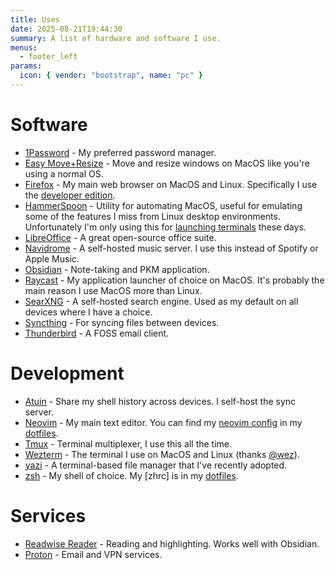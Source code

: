 ```yaml
---
title: Uses
date: 2025-08-21T19:44:30
summary: A list of hardware and software I use.
menus:
  - footer_left
params:
  icon: { vendor: "bootstrap", name: "pc" }
---
```


# Software

- [1Password] - My preferred password manager.
- [Easy Move+Resize] - Move and resize windows on MacOS like you're using a normal OS.
- [Firefox] - My main web browser on MacOS and Linux. Specifically I use the [developer edition].
- [HammerSpoon] - Utility for automating MacOS, useful for emulating some of the features I miss
  from Linux desktop environments. Unfortunately I'm only using this for [launching terminals] these
  days.
- [LibreOffice] - A great open-source office suite.
- [Navidrome] - A self-hosted music server. I use this instead of Spotify or Apple Music.
- [Obsidian] - Note-taking and PKM application.
- [Raycast] - My application launcher of choice on MacOS. It's probably the main reason I use MacOS more than Linux.
- [SearXNG] - A self-hosted search engine. Used as my default on all devices where I have a choice.
- [Syncthing]  - For syncing files between devices.
- [Thunderbird] - A FOSS email client.

# Development

- [Atuin] - Share my shell history across devices. I self-host the sync server.
- [Neovim] - My main text editor. You can find my [neovim config] in my [dotfiles].
- [Tmux] - Terminal multiplexer, I use this all the time.
- [Wezterm] - The terminal I use on MacOS and Linux (thanks [@wez](https://github.com/wez)).
- [yazi] - A terminal-based file manager that I've recently adopted.
- [zsh] - My shell of choice. My [zhrc] is in my [dotfiles].

# Services

- [Readwise Reader](https://readwise.io/read) - Reading and highlighting. Works well with Obsidian.
- [Proton](https://proton.me/) - Email and VPN services.

[1Password]: https://1password.com/
[Firefox]: https://www.firefox.com/en-GB/
[developer edition]: https://www.firefox.com/en-GB/channel/desktop/developer/
[Easy Move+Resize]: https://github.com/dmarcotte/easy-move-resize
[HammerSpoon]: https://www.hammerspoon.org/
[LibreOffice]: https://www.libreoffice.org/
[Navidrome]: https://www.navidrome.org/
[Obsidian]: https://obsidian.md/
[Raycast]: https://www.raycast.com/
[SearXNG]: https://github.com/searxng/searxng
[Syncthing]: https://syncthing.net/
[Thunderbird]: https://www.thunderbird.net/

[launching terminals]: https://git.blakerain.com/BlakeRain/dotfiles/src/commit/65f74dbc00c90a826df8fee8c93a4717f8ea2007/hammerspoon/init.lua#L5

[atuin]: https://atuin.sh/
[dotfiles]: https://git.blakerain.com/BlakeRain/dotfiles
[neovim]: https://neovim.io/
[Tmux]: https://github.com/tmux/tmux
[Wezterm]: https://wezterm.org/
[yazi]: https://yazi-rs.github.io/
[zsh]: https://www.zsh.org/

[neovim config]: https://git.blakerain.com/BlakeRain/dotfiles/src/branch/main/nvim
[zshrc]: https://git.blakerain.com/BlakeRain/dotfiles/src/branch/main/zshrc
